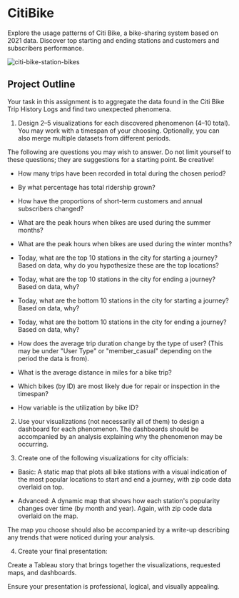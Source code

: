 # CitiBike
Explore the usage patterns of Citi Bike, a bike-sharing system based on 2021 data. Discover top starting and ending stations and customers and subscribers performance. 

![citi-bike-station-bikes](https://github.com/Annbelbella/CitiBike/assets/124645643/37767f8b-90c2-43ae-8810-6e239bb3e81b)

## Project Outline 
Your task in this assignment is to aggregate the data found in the Citi Bike Trip History Logs and find two unexpected phenomena.

1. Design 2–5 visualizations for each discovered phenomenon (4–10 total). You may work with a timespan of your choosing. Optionally, you can also merge multiple datasets from different periods.

The following are questions you may wish to answer. Do not limit yourself to these questions; they are suggestions for a starting point. Be creative!

- How many trips have been recorded in total during the chosen period?

- By what percentage has total ridership grown?

- How have the proportions of short-term customers and annual subscribers changed?

- What are the peak hours when bikes are used during the summer months?

- What are the peak hours when bikes are used during the winter months?

- Today, what are the top 10 stations in the city for starting a journey? Based on data, why do you hypothesize these are the top locations?

- Today, what are the top 10 stations in the city for ending a journey? Based on data, why?

- Today, what are the bottom 10 stations in the city for starting a journey? Based on data, why?

- Today, what are the bottom 10 stations in the city for ending a journey? Based on data, why?

- How does the average trip duration change by the type of user? (This may be under "User Type" or "member_casual" depending on the period the data is from).

- What is the average distance in miles for a bike trip?

- Which bikes (by ID) are most likely due for repair or inspection in the timespan?

- How variable is the utilization by bike ID?

2. Use your visualizations (not necessarily all of them) to design a dashboard for each phenomenon. The dashboards should be accompanied by an analysis explaining why the phenomenon may be occurring.

3. Create one of the following visualizations for city officials:

- Basic: A static map that plots all bike stations with a visual indication of the most popular locations to start and end a journey, with zip code data overlaid on top.

- Advanced: A dynamic map that shows how each station's popularity changes over time (by month and year). Again, with zip code data overlaid on the map.

The map you choose should also be accompanied by a write-up describing any trends that were noticed during your analysis.

4. Create your final presentation:

Create a Tableau story that brings together the visualizations, requested maps, and dashboards.

Ensure your presentation is professional, logical, and visually appealing.
